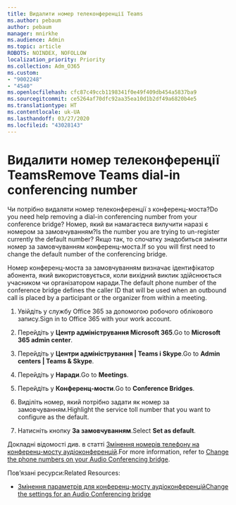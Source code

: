 ```yaml
---
title: Видалити номер телеконференції Teams
ms.author: pebaum
author: pebaum
manager: mnirkhe
ms.audience: Admin
ms.topic: article
ROBOTS: NOINDEX, NOFOLLOW
localization_priority: Priority
ms.collection: Adm_O365
ms.custom:
- "9002248"
- "4540"
ms.openlocfilehash: cfc87c49ccb1198341f0e49f409db454a5837ba9
ms.sourcegitcommit: ce5264af70dfc92aa35ea10d1b2df49a6820b4e5
ms.translationtype: HT
ms.contentlocale: uk-UA
ms.lasthandoff: 03/27/2020
ms.locfileid: "43028143"
---
```

# <a name="remove-teams-dial-in-conferencing-number"></a><span data-ttu-id="f1efb-102">Видалити номер телеконференції Teams</span><span class="sxs-lookup"><span data-stu-id="f1efb-102">Remove Teams dial-in conferencing number</span></span>

<span data-ttu-id="f1efb-103">Чи потрібно видаляти номер телеконференції з конференц-моста?</span><span class="sxs-lookup"><span data-stu-id="f1efb-103">Do you need help removing a dial-in conferencing number from your conference bridge?</span></span> <span data-ttu-id="f1efb-104">Номер, який ви намагаєтеся вилучити наразі є номером за замовчуванням?</span><span class="sxs-lookup"><span data-stu-id="f1efb-104">Is the number you are trying to un-register currently the default number?</span></span> <span data-ttu-id="f1efb-105">Якщо так, то спочатку знадобиться змінити номер за замовчуванням конференц-моста.</span><span class="sxs-lookup"><span data-stu-id="f1efb-105">If so you will first need to change the default number of the conferencing bridge.</span></span>

<span data-ttu-id="f1efb-106">Номер конференц-моста за замовчуванням визначає ідентифікатор абонента, який використовується, коли вихідний виклик здійснюється учасником чи організатором наради.</span><span class="sxs-lookup"><span data-stu-id="f1efb-106">The default phone number of the conference bridge defines the caller ID that will be used when an outbound call is placed by a participant or the organizer from within a meeting.</span></span>

1. <span data-ttu-id="f1efb-107">Увійдіть у службу Office 365 за допомогою робочого облікового запису.</span><span class="sxs-lookup"><span data-stu-id="f1efb-107">Sign in to Office 365 with your work account.</span></span>

2. <span data-ttu-id="f1efb-108">Перейдіть у **Центр адміністрування Microsoft 365**.</span><span class="sxs-lookup"><span data-stu-id="f1efb-108">Go to **Microsoft 365 admin center**.</span></span>

3. <span data-ttu-id="f1efb-109">Перейдіть у **Центри адміністрування | Teams і Skype**.</span><span class="sxs-lookup"><span data-stu-id="f1efb-109">Go to **Admin centers | Teams & Skype**.</span></span>

4. <span data-ttu-id="f1efb-110">Перейдіть у **Наради**.</span><span class="sxs-lookup"><span data-stu-id="f1efb-110">Go to **Meetings**.</span></span>

5. <span data-ttu-id="f1efb-111">Перейдіть у **Конференц-мости**.</span><span class="sxs-lookup"><span data-stu-id="f1efb-111">Go to **Conference Bridges**.</span></span>

6. <span data-ttu-id="f1efb-112">Виділіть номер, який потрібно задати як номер за замовчуванням.</span><span class="sxs-lookup"><span data-stu-id="f1efb-112">Highlight the service toll number that you want to configure as the default.</span></span>

7. <span data-ttu-id="f1efb-113">Натисніть кнопку **За замовчуванням**.</span><span class="sxs-lookup"><span data-stu-id="f1efb-113">Select **Set as default**.</span></span>

<span data-ttu-id="f1efb-114">Докладні відомості див. в статті [Змінення номерів телефону на конференц-мосту аудіоконференцій](https://docs.microsoft.com/microsoftteams/change-the-phone-numbers-on-your-audio-conferencing-bridge).</span><span class="sxs-lookup"><span data-stu-id="f1efb-114">For more information, refer to [Change the phone numbers on your Audio Conferencing bridge](https://docs.microsoft.com/microsoftteams/change-the-phone-numbers-on-your-audio-conferencing-bridge).</span></span>

<span data-ttu-id="f1efb-115">Пов’язані ресурси:</span><span class="sxs-lookup"><span data-stu-id="f1efb-115">Related Resources:</span></span>

- [<span data-ttu-id="f1efb-116">Змінення параметрів для конференц-мосту аудіоконференцій</span><span class="sxs-lookup"><span data-stu-id="f1efb-116">Change the settings for an Audio Conferencing bridge</span></span>](https://docs.microsoft.com/microsoftteams/change-the-settings-for-an-audio-conferencing-bridge)

